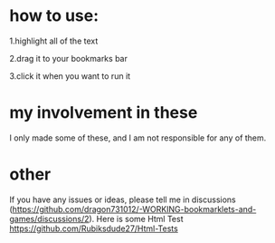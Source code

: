 # how to use:

1.highlight all of the text

2.drag it to your bookmarks bar

3.click it when you want to run it

# my involvement in these

I only made some of these, and I am not responsible for any of them.

# other
If you have any issues or ideas, please tell me in discussions (https://github.com/dragon731012/-WORKING-bookmarklets-and-games/discussions/2).
Here is some Html Test https://github.com/Rubiksdude27/Html-Tests
